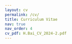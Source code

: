 ```yaml
---
layout: cv
permalink: /cv/
title: Curriculum Vitae
nav: true
nav_order: 4
cv_pdf: H.Bai_CV_2024-2.pdf
---
```

<!-- 
[PDF download](/assets/pdf/example_pdf.pdf){:target="_blank"}

